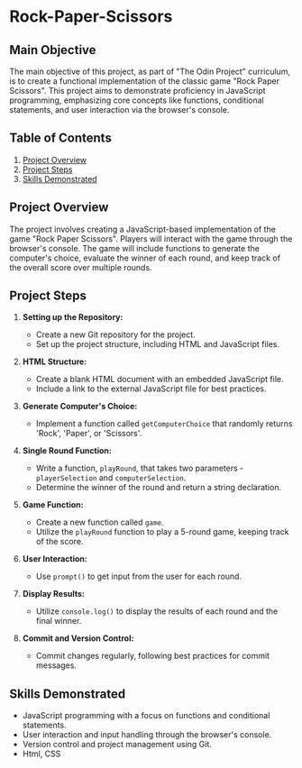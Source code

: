 # Rock-Paper-Scissors

## Main Objective

The main objective of this project, as part of "The Odin Project" curriculum, is to create a functional implementation of the classic game "Rock Paper Scissors". This project aims to demonstrate proficiency in JavaScript programming, emphasizing core concepts like functions, conditional statements, and user interaction via the browser's console.

## Table of Contents

1. [Project Overview](#project-overview)
2. [Project Steps](#project-steps)
3. [Skills Demonstrated](#skills-demonstrated)

## Project Overview

The project involves creating a JavaScript-based implementation of the game "Rock Paper Scissors". Players will interact with the game through the browser's console. The game will include functions to generate the computer's choice, evaluate the winner of each round, and keep track of the overall score over multiple rounds.

## Project Steps

1. **Setting up the Repository:**
   - Create a new Git repository for the project.
   - Set up the project structure, including HTML and JavaScript files.

2. **HTML Structure:**
   - Create a blank HTML document with an embedded JavaScript file.
   - Include a link to the external JavaScript file for best practices.

3. **Generate Computer's Choice:**
   - Implement a function called `getComputerChoice` that randomly returns 'Rock', 'Paper', or 'Scissors'.

4. **Single Round Function:**
   - Write a function, `playRound`, that takes two parameters - `playerSelection` and `computerSelection`.
   - Determine the winner of the round and return a string declaration.

5. **Game Function:**
   - Create a new function called `game`.
   - Utilize the `playRound` function to play a 5-round game, keeping track of the score.

6. **User Interaction:**
   - Use `prompt()` to get input from the user for each round.

7. **Display Results:**
   - Utilize `console.log()` to display the results of each round and the final winner.

8. **Commit and Version Control:**
   - Commit changes regularly, following best practices for commit messages.

## Skills Demonstrated

- JavaScript programming with a focus on functions and conditional statements.
- User interaction and input handling through the browser's console.
- Version control and project management using Git.
- Html, CSS
